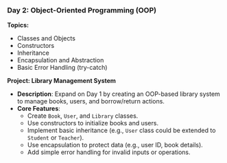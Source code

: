 ### **Day 2: Object-Oriented Programming (OOP)**
**Topics:**
- Classes and Objects
- Constructors
- Inheritance
- Encapsulation and Abstraction
- Basic Error Handling (try-catch)

**Project: Library Management System**
- **Description**: Expand on Day 1 by creating an OOP-based library system to manage books, users, and borrow/return actions.
- **Core Features**:
  - Create `Book`, `User`, and `Library` classes.
  - Use constructors to initialize books and users.
  - Implement basic inheritance (e.g., `User` class could be extended to `Student` or `Teacher`).
  - Use encapsulation to protect data (e.g., user ID, book details).
  - Add simple error handling for invalid inputs or operations.
